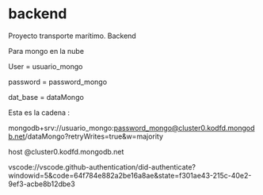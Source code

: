# backend
Proyecto transporte marítimo. Backend

Para mongo en la nube

User     =  usuario_mongo

password =  password_mongo

dat_base = dataMongo

Esta es la cadena :

mongodb+srv://usuario_mongo:password_mongo@cluster0.kodfd.mongodb.net/dataMongo?retryWrites=true&w=majority

host  @cluster0.kodfd.mongodb.net


vscode://vscode.github-authentication/did-authenticate?windowid=5&code=64f784e882a2be16a8ae&state=f301ae43-215c-40e2-9ef3-acbe8b12dbe3

